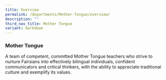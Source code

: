 ```yaml
---
title: Overview
permalink: /departments/Mother-Tongue/overview/
description: ""
third_nav_title: Mother Tongue
variant: markdown
---
```

### Mother Tongue


A team of competent, committed Mother Tongue teachers who strive to nurture Fairsians into effectively bilingual individuals, confident communicators and critical thinkers, with the ability to appreciate traditional culture and exemplify its values.
